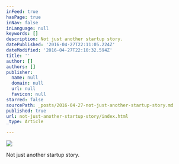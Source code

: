 ```yaml
---
inFeed: true
hasPage: true
inNav: false
inLanguage: null
keywords: []
description: Not just another startup story.
datePublished: '2016-04-27T22:11:05.224Z'
dateModified: '2016-04-27T22:10:32.594Z'
title: ''
author: []
authors: []
publisher:
  name: null
  domain: null
  url: null
  favicon: null
starred: false
sourcePath: _posts/2016-04-27-not-just-another-startup-story.md
published: true
url: not-just-another-startup-story/index.html
_type: Article

---
```

![](https://the-grid-user-content.s3-us-west-2.amazonaws.com/6af70d65-d9c4-4adf-95dc-1e2f6865d69b.jpg)

Not just another startup story.